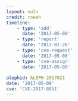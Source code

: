```yaml
---
layout: vuln
credit: roeeh
timeline:
    - type: 'add'
      date: '2017-05-08'
    - type: 'report'
      date: '2017-01-26'
    - type: 'cve-request'
      date: '2017-05-08'
    - type: 'cve-assign'
      date: '2017-05-08'
      
alephid: ALEPH-2017021
date: '2017-05-09'   
cve: 'CVE-2017-8851'
---
```

